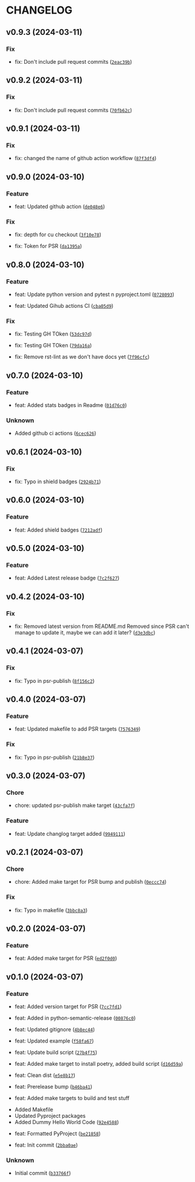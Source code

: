 # CHANGELOG



## v0.9.3 (2024-03-11)

### Fix

* fix: Don&#39;t include pull request commits ([`2eac39b`](https://github.com/ManpreetShuann/manu-sdk/commit/2eac39bd56cde7628f1f831ff334aaa87bf7b1cf))


## v0.9.2 (2024-03-11)

### Fix

* fix: Don&#39;t include pull request commits ([`70fb62c`](https://github.com/ManpreetShuann/manu-sdk/commit/70fb62c9567ee18f03536fe90049396bda95998c))


## v0.9.1 (2024-03-11)

### Fix

* fix: changed the name of github action workflow ([`87f3df4`](https://github.com/ManpreetShuann/manu-sdk/commit/87f3df43886922d0596fadeabbc57a8fc4e5a0c8))


## v0.9.0 (2024-03-10)

### Feature

* feat: Updated github action ([`de048e6`](https://github.com/ManpreetShuann/manu-sdk/commit/de048e6b68c68cb99d8fa8e7a3ed37271fff919d))

### Fix

* fix: depth for cu checkout ([`3f10e78`](https://github.com/ManpreetShuann/manu-sdk/commit/3f10e78155f0e733774a2ed19308f060ee7254e4))

* fix: Token for PSR ([`da1395a`](https://github.com/ManpreetShuann/manu-sdk/commit/da1395af854cc88ce900206000e59bb120657fb2))


## v0.8.0 (2024-03-10)

### Feature

* feat: Update python version and pytest n pyproject.toml ([`0728093`](https://github.com/ManpreetShuann/manu-sdk/commit/07280933f7418c8fb89ef495e3b4288a07913e18))

* feat: Updated Gihub actions CI ([`cba05d9`](https://github.com/ManpreetShuann/manu-sdk/commit/cba05d9da88644763b434fe743d0a10c6888ef58))

### Fix

* fix: Testing GH TOken ([`53dc97d`](https://github.com/ManpreetShuann/manu-sdk/commit/53dc97dcf88344273a2b7e211b99596a00af5978))

* fix: Testing GH TOken ([`79da16a`](https://github.com/ManpreetShuann/manu-sdk/commit/79da16a914d74e401aa30e413f2c56fd2d5c7eb2))

* fix: Remove rst-lint as we don&#39;t have docs yet ([`7f96cfc`](https://github.com/ManpreetShuann/manu-sdk/commit/7f96cfc9ad014d6adacb7964ed6ecb619ddc9669))


## v0.7.0 (2024-03-10)

### Feature

* feat: Added stats badges in Readme ([`01d76c0`](https://github.com/ManpreetShuann/manu-sdk/commit/01d76c0f7ef8382cd8edf68a27b11ec7cae2d934))

### Unknown

* Added github ci actions ([`6cec626`](https://github.com/ManpreetShuann/manu-sdk/commit/6cec6268a6100572b132ce3d90152d2a242038a6))


## v0.6.1 (2024-03-10)

### Fix

* fix: Typo in  shield badges ([`2924b71`](https://github.com/ManpreetShuann/manu-sdk/commit/2924b71e18b199dc42316dcd0bca8cf358523dba))


## v0.6.0 (2024-03-10)

### Feature

* feat: Added shield badges ([`7212adf`](https://github.com/ManpreetShuann/manu-sdk/commit/7212adf19d6fd31a28b5d80fe48167d4ca095568))


## v0.5.0 (2024-03-10)

### Feature

* feat: Added Latest release badge ([`7c2f627`](https://github.com/ManpreetShuann/manu-sdk/commit/7c2f627b838663062033a221fab14f7ae96c1369))


## v0.4.2 (2024-03-10)

### Fix

* fix: Removed latest version from README.md
Removed since PSR can&#39;t manage to update it, maybe we can add it later? ([`d3e3dbc`](https://github.com/ManpreetShuann/manu-sdk/commit/d3e3dbcd2e4d5a1e9dea12d0258aa58588b55200))


## v0.4.1 (2024-03-07)

### Fix

* fix: Typo in psr-publish ([`8f156c2`](https://github.com/ManpreetShuann/manu-sdk/commit/8f156c2acdc789ab1cc31efa6c535cf6efb67c8f))


## v0.4.0 (2024-03-07)

### Feature

* feat: Updated makefile to add PSR targets ([`7576349`](https://github.com/ManpreetShuann/manu-sdk/commit/7576349ef56fe2aeea83872d7404e54d6890ad2d))

### Fix

* fix: Typo in psr-publish ([`21b8e37`](https://github.com/ManpreetShuann/manu-sdk/commit/21b8e37b087a3108c3228dab80a6ee3fdfd60175))


## v0.3.0 (2024-03-07)

### Chore

* chore: updated psr-publish make target ([`43cfa7f`](https://github.com/ManpreetShuann/manu-sdk/commit/43cfa7f8099a182cc2f239e8a26e2cb407af34ed))

### Feature

* feat: Update changlog target added ([`9949111`](https://github.com/ManpreetShuann/manu-sdk/commit/994911195589cba9545164b4053a8a846f2003f1))


## v0.2.1 (2024-03-07)

### Chore

* chore: Added make target for PSR bump and publish ([`0eccc74`](https://github.com/ManpreetShuann/manu-sdk/commit/0eccc745022a85ee6c5030b0030483c65e197cf9))

### Fix

* fix: Typo in makefile ([`3bbc8a3`](https://github.com/ManpreetShuann/manu-sdk/commit/3bbc8a3a517856dfa7c063a6edfea71b97cc1051))


## v0.2.0 (2024-03-07)

### Feature

* feat: Added make target for PSR ([`ed2f0d0`](https://github.com/ManpreetShuann/manu-sdk/commit/ed2f0d081c42837eb0eabc6f134878d7371eb786))


## v0.1.0 (2024-03-07)

### Feature

* feat: Added version target for PSR ([`7cc7fd1`](https://github.com/ManpreetShuann/manu-sdk/commit/7cc7fd17e23b100ca78e6a1754ad4d0b24406f59))

* feat: Added in python-semantic-release ([`00876c0`](https://github.com/ManpreetShuann/manu-sdk/commit/00876c0c2f13a15070daeb6a99c1dfe9c0610d85))

* feat: Updated gitignore ([`4b8ec44`](https://github.com/ManpreetShuann/manu-sdk/commit/4b8ec447842525b0398d50c34329b893cb1e5239))

* feat: Updated example ([`f58fa67`](https://github.com/ManpreetShuann/manu-sdk/commit/f58fa6729a15fa0da6c85fa1032d860ba933701b))

* feat: Update build script ([`27b4f75`](https://github.com/ManpreetShuann/manu-sdk/commit/27b4f75f35953aaaed12ebd1f55aaae3244eb038))

* feat: Added make target to install poetry, added build script ([`d16d59a`](https://github.com/ManpreetShuann/manu-sdk/commit/d16d59a699289c4cebad6534345555c931724392))

* feat: Clean dist ([`e5e8b17`](https://github.com/ManpreetShuann/manu-sdk/commit/e5e8b17b2acdd271f30ef2bd95befc6e2a071692))

* feat: Prerelease bump ([`b46ba41`](https://github.com/ManpreetShuann/manu-sdk/commit/b46ba41a014e8fe741105d5c83969e9a5ea9ff6c))

* feat: Added make targets to build and test stuff
- Added Makefile
- Updated Pyproject packages
- Added Dummy Hello World Code ([`92e4588`](https://github.com/ManpreetShuann/manu-sdk/commit/92e45886128171aa864214f40dc8f93889f26175))

* feat: Formatted PyProject ([`be21858`](https://github.com/ManpreetShuann/manu-sdk/commit/be21858265b055dcc860d7fc5e9c5ad870653a8b))

* feat: Init commit ([`2bba0ae`](https://github.com/ManpreetShuann/manu-sdk/commit/2bba0ae1631941a74f977c5ac9dcc19df7427434))

### Unknown

* Initial commit ([`b33766f`](https://github.com/ManpreetShuann/manu-sdk/commit/b33766f6d8a9d181f0484209ccdc787843a7ba0a))
